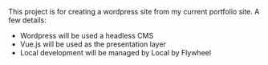 This project is for creating a wordpress site from my current portfolio site. A few details:

- Wordpress will be used a headless CMS
- Vue.js will be used as the presentation layer
- Local development will be managed by Local by Flywheel 

